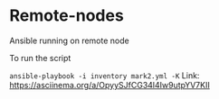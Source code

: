 # Remote-nodes

Ansible running on remote node

To run the script

`ansible-playbook -i inventory mark2.yml -K`
Link: https://asciinema.org/a/OpyySJfCG34l4Iw9utpYV7KII
